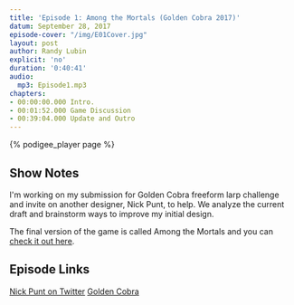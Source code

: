 ```yaml
---
title: 'Episode 1: Among the Mortals (Golden Cobra 2017)'
datum: September 28, 2017
episode-cover: "/img/E01Cover.jpg"
layout: post
author: Randy Lubin
explicit: 'no'
duration: '0:40:41'
audio:
  mp3: Episode1.mp3
chapters:
- 00:00:00.000 Intro.
- 00:01:52.000 Game Discussion
- 00:39:04.000 Update and Outro
---
```


{% podigee_player page %}

## Show Notes

I'm working on my submission for Golden Cobra freeform larp challenge and invite on another designer, Nick Punt, to help. We analyze the current draft and brainstorm ways to improve my initial design.

The final version of the game is called Among the Mortals and you can [check it out here](https://diegeticgames.com/blog/2017/09/23/Golden-Cobra-2017-Among-the-Mortals.html).

## Episode Links

[Nick Punt on Twitter](https://twitter.com/nickpunt)
[Golden Cobra](http://www.goldencobra.org/)
